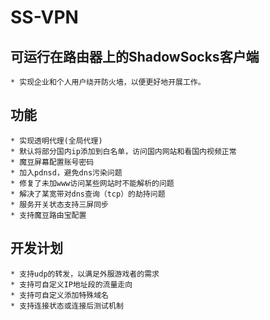 SS-VPN
======

## 可运行在路由器上的ShadowSocks客户端

    * 实现企业和个人用户绕开防火墙，以便更好地开展工作。

## 功能

    * 实现透明代理(全局代理)
    * 默认将部分国内ip添加到白名单，访问国内网站和看国内视频正常
    * 魔豆屏幕配置账号密码
    * 加入pdnsd，避免dns污染问题
    * 修复了未加www访问某些网站时不能解析的问题
    * 解决了某宽带对dns查询（tcp）的劫持问题
    * 服务开关状态支持三屏同步
    * 支持魔豆路由宝配置

## 开发计划

    * 支持udp的转发，以满足外服游戏者的需求
    * 支持可自定义IP地址段的流量走向
    * 支持可自定义添加特殊域名
    * 支持连接状态或连接后测试机制
